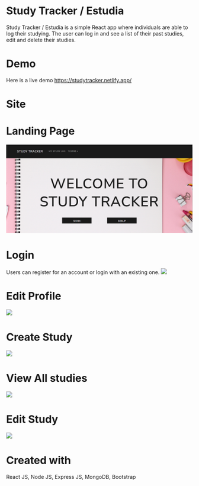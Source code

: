 
# Study Tracker / Estudia

Study Tracker / Estudia is a simple React app where individuals are able to 
log their studying. The user can log in and see a list of their past studies, edit
and delete their studies.

# Demo
Here is a live demo https://studytracker.netlify.app/

# Site

# Landing Page
![](src/assets/studylogin.png)

# Login
Users can register for an account or login with an existing one.
![](assets/studylogin.png)

# Edit Profile
![](assets/editprofile.png)

# Create Study
![](assets/studypage.png)

# View All studies
![](assets/studylog.png)

# Edit Study
![](assets/studyedit.png)

# Created with
React JS, Node JS, Express JS, MongoDB, Bootstrap


